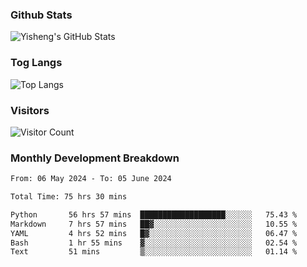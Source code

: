 ### Github Stats
![Yisheng's GitHub Stats](https://github-readme-stats-9qabuvhk1-gongyisheng.vercel.app/api?username=gongyisheng&count_private=true&show_icons=true)
### Tog Langs
![Top Langs](https://github-readme-stats-9qabuvhk1-gongyisheng.vercel.app/api/top-langs/?username=gongyisheng&layout=compact)
### Visitors
![Visitor Count](https://profile-counter.glitch.me/gongyisheng/count.svg)
### Monthly Development Breakdown
<!--START_SECTION:waka-->

```txt
From: 06 May 2024 - To: 05 June 2024

Total Time: 75 hrs 30 mins

Python       56 hrs 57 mins  ███████████████████░░░░░░   75.43 %
Markdown     7 hrs 57 mins   ██▓░░░░░░░░░░░░░░░░░░░░░░   10.55 %
YAML         4 hrs 52 mins   █▓░░░░░░░░░░░░░░░░░░░░░░░   06.47 %
Bash         1 hr 55 mins    ▓░░░░░░░░░░░░░░░░░░░░░░░░   02.54 %
Text         51 mins         ▒░░░░░░░░░░░░░░░░░░░░░░░░   01.14 %
```

<!--END_SECTION:waka-->
